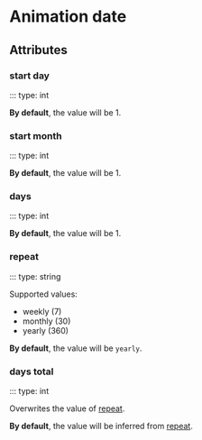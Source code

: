 # Animation date

## Attributes

### start day
::: type: int

**By default**, the value will be 1.

### start month
::: type: int

**By default**, the value will be 1.

### days
::: type: int

**By default**, the value will be 1.

### repeat
::: type: string

Supported values:

- weekly (7)
- monthly (30)
- yearly (360)

**By default**, the value will be `yearly`.

### days total
::: type: int

Overwrites the value of [repeat](#repeat).

**By default**, the value will be inferred from [repeat](#repeat).
